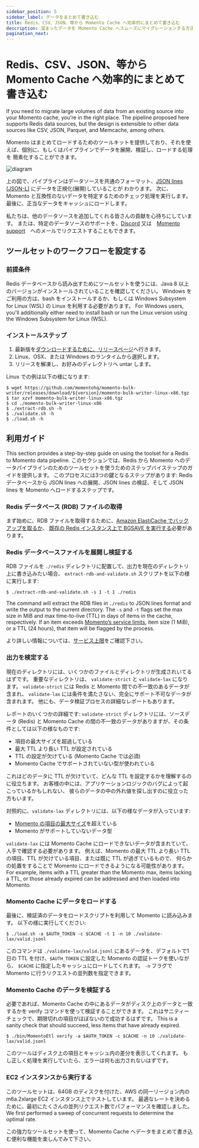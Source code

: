 ```yaml
---
sidebar_position: 5
sidebar_label: データをまとめて書き込む
title: Redis、CSV、JSON、等から Momento Cache へ効率的にまとめて書き込む
description: 溜まったデータを Momento Cache へスムーズにマイグレーションする方法を学びましょう。
pagination_next:
---
```


# Redis、CSV、JSON、等から Momento Cache へ効率的にまとめて書き込む

If you need to migrate large volumes of data from an existing source into your Momento cache, you’re in the right place. The pipeline proposed here supports Redis data sources, but the design is extensible to other data sources like CSV, JSON, Parquet, and Memcache, among others.

Momento はまとめてロードするためのツールキットを提供しており、それを使えば、個別に、もしくはパイプラインでデータを展開、検証し、ロードする処理を 簡素化することができます。

![diagram](/img/bulk-writing-diagram.svg)

上の図で、パイプラインはデータソースを共通のフォーマット、[JSON lines (JSON-L)](https://jsonlines.org/) にデータを正規化(展開)していることが わかります。 次に、Momento と互換性のないデータを特定するためのチェック処理を実行します。 最後に、正当なデータをキャッシュにロードします。

私たちは、他のデータソースを追加してくれる皆さんの貢献を心待ちにしています。 または、特定のデータソースのサポートを、[Discord](https://discord.com/invite/3HkAKjUZGq) 又は　[Momento support](mailto:support@momentohq.com)　へのメールでリクエストすることもできます。

## ツールセットのワークフローを設定する

### 前提条件

Redis データベースから読み出すためにツールセットを使うには、Java 8 以上のバージョンがインストールされていることを確認してください。 Windows をご利用の方は、bash をインストールするか、もしくは Windows Subsystem for Linux (WSL) の Linux を利用する必要があります。 For Windows users, you'll additionally either need to install bash or run the Linux version using the Windows Subsystem for Linux (WSL).

### インストールステップ

1. 最新版を[ダウンロードするために、リリースページ](https://github.com/momentohq/momento-bulk-writer/releases)へ行きます。
2. Linux、OSX、または Windows のランタイムから選択します。
3. リリースを解凍し、お好みのディレクトリへ untar します。

Linux での例は以下の様になります:

```cli
$ wget https://github.com/momentohq/momento-bulk-writer/releases/download/${version}/momento-bulk-writer-linux-x86.tgz
$ tar xzvf momento-bulk-writer-linux-x86.tgz
$ cd ./momento-bulk-writer-linux-x86
$ ./extract-rdb.sh -h
$ ./validate.sh -h
$ ./load.sh -h
```

## 利用ガイド

This section provides a step-by-step guide on using the toolset for a Redis to Momento data pipeline. このセクションでは、Redis から Momento へのデータパイプラインのためのツールセットを使うためのステップバイステップのガイドを提供します。 このプロセスには3つの鍵となるステップがあります: Redis データベースから JSON lines への展開、JSON lines の検証、そして JSON lines を Momento へロードするステップです。

### Redis データベース (RDB) ファイルの取得

まず始めに、RDB ファイルを取得するために、[Amazon ElastiCache でバックアップを取るか](https://docs.aws.amazon.com/AmazonElastiCache/latest/red-ug/backups-manual.html)、 [既存の Redis インスタンス上で BGSAVE を実行する](https://redis.io/commands/bgsave/)必要があります。

### Redis データベースファイルを展開し検証する

RDB ファイルを `./redis` ディレクトリに配置して、出力を現在のディレクトリ上に書き込みたい場合、 `extract-rdb-and-validate.sh` スクリプトを以下の様に実行します:

```cli
$ ./extract-rdb-and-validate.sh -s 1 -t 1 ./redis
```

The command will extract the RDB files in `./redis` to JSON lines format and write the output to the current directory. The `-s` and `-t` flags set the max size in MiB and max time-to-live (TTL) in days of items in the cache, respectively. If an item exceeds [Momento’s service limits](/manage/limits), item size (1 MiB), or a TTL (24 hours), that item will be flagged by the process.

より詳しい情報については、[サービス上限](/manage/limits)をご確認下さい。

### 出力を検定する

現在のディレクトリには、いくつかのファイルとディレクトリが生成されいてるはずです。 重要なディレクトリは、 `validate-strict` と `validate-lax` になります。 `validate-strict` には Redis と Momento 間での不一致のあるデータが含まれ、 `validate-lax` には条件を満たさない、完全にサポート不可なデータが含まれます。 他にも、データ検証プロセスの詳細なレポートもあります。

レポートのいくつかの詳細です: `validate-strict` ディレクトリには、ソースデータ (Redis) と Momento Cache の間の不一致のデータがありますが、その条件としては以下の様なものです:

- 項目の最大サイズを超過している
- 最大 TTL より長い TTL が設定されている
- TTL の設定が欠けている (Momento Cache では必須)
- Momento Cache でサポートされていない型が使われている

これはどのデータに TTL が欠けていて、どんな TTL を設定するかを理解するのに役立ちます。 お客様の中には、アプリケーションロジックのバグによって起こっているかもしれない、 彼らのデータの中の外れ値を探し出すのに役立った方もいます。

対照的に、`validate-lax` ディレクトリには、以下の様なデータが入っています:

- [Momento の項目の最大サイズ](/manage/limits)を超えている
- Momento がサポートしていないデータ型

`validate-lax` には Momento Cache にロードできないデータが含まれていて、人手で確認する必要があります。 例えば、Momento の最大 TTL より長い TTLの項目、TTL が欠けている項目、または既に TTL が過ぎているもので、 何らかの処置をすることで Momento にロードできるようになる可能性があります。 For example, items with a TTL greater than the Momento max, items lacking a TTL, or those already expired can be addressed and then loaded into Momento.

### Momento Cache にデータをロードする

最後に、検証済のデータをロードスクリプトを利用して Momento に読み込みます。 以下の様に実行してください:

```cli
$ ./load.sh -a $AUTH_TOKEN -c $CACHE -t 1 -n 10 ./validate-lax/valid.jsonl
```

このコマンドは `./validate-lax/valid.jsonl` にあるデータを、デフォルトで1日の TTL を付け、`$AUTH_TOKEN` に設定した Momento の認証トークを使いながら、 `$CACHE` に指定したキャッシュにロードしてくれます。 `-n` フラグで Momento に行うリクエストの並列数を指定できます。

### Momento Cache のデータを検証する

必要であれば、Momento Cache の中にあるデータがディスク上のデータと一致するかを verify コマンドを使って検証することができます。 これはサニティーチェックで、期限切れの項目がほぼないので成功するはずです。 This is a sanity check that should succeed, less items that have already expired.

```cli
$ ./bin/MomentoEtl verify -a $AUTH_TOKEN -c $CACHE -n 10 ./validate-lax/valid.jsonl
```

このツールはディスク上の項目とキャッシュ内の差分を表示してくれます。 もし正しく処理を実行していたら、エラーは何も出力されないはずです。

### EC2 インスタンスから実行する

このツールセットは、64GB のディスクを付けた、AWS の同一リージョン内の m6a.2xlarge EC2 インスタンス上でテストしています。 最適なレートを決めるために、最初にたくさんの並列リクエスト数でパフォーマンスを確認しました。 We first performed a sweep of concurrent requests to determine the optimal rate.

この強力なツールセットを使って、Momento Cache へデータをまとめて書き込む便利な機能を楽しんでみて下さい。
